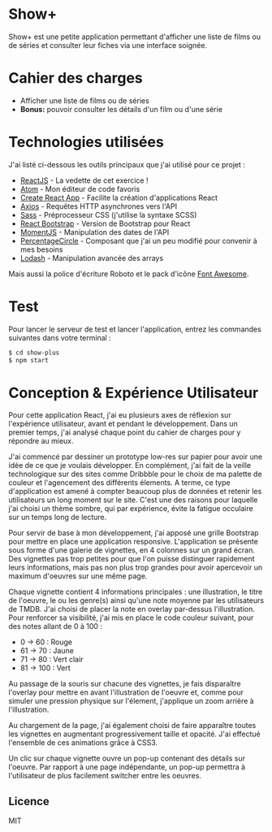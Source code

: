 # Show+

Show+ est une petite application permettant d'afficher une liste de films ou de séries et consulter leur fiches via une interface soignée.

# Cahier des charges

  - Afficher une liste de films ou de séries
  - **Bonus:** pouvoir consulter les détails d'un film ou d'une série

# Technologies utilisées

J'ai listé ci-dessous les outils principaux que j'ai utilisé pour ce projet :

* [ReactJS] - La vedette de cet exercice !
* [Atom] - Mon éditeur de code favoris
* [Create React App] - Facilite la création d'applications React
* [Axios] - Requêtes HTTP asynchrones vers l'API
* [Sass] - Préprocesseur CSS (j'utilise la syntaxe SCSS)
* [React Bootstrap] - Version de Bootstrap pour React
* [MomentJS] - Manipulation des dates de l'API
* [PercentageCircle] - Composant que j'ai un peu modifié pour convenir à mes besoins
* [Lodash] - Manipulation avancée des arrays

Mais aussi la police d'écriture Roboto et le pack d'icône [Font Awesome][Font Awesome].

# Test

Pour lancer le serveur de test et lancer l'application, entrez les commandes suivantes dans votre terminal :

```sh
$ cd show-plus
$ npm start
```

# Conception & Expérience Utilisateur

Pour cette application React, j'ai eu plusieurs axes de réflexion sur l'expérience utilisateur, avant et pendant le développement. Dans un premier temps, j'ai analysé chaque point du cahier de charges pour y répondre au mieux.

J'ai commencé par dessiner un prototype low-res sur papier pour avoir une idée de ce que je voulais développer. En complément, j'ai fait de la veille technologique sur des sites comme Dribbble pour le choix de ma palette de couleur et l'agencement des différents élements. A terme, ce type d'application est amené à compter beaucoup plus de données et retenir les utilisateurs un long moment sur le site. C'est une des raisons pour laquelle j'ai choisi un thème sombre, qui par expérience, évite la fatigue occulaire sur un temps long de lecture.

Pour servir de base à mon développement, j'ai apposé une grille Bootstrap pour mettre en place une application responsive. L'application se présente sous forme d'une galerie de vignettes, en 4 colonnes sur un grand écran. Des vignettes pas trop petites pour que l'on puisse distinguer rapidement leurs informations, mais pas non plus trop grandes pour avoir apercevoir un maximum d'oeuvres sur une même page.

Chaque vignette contient 4 informations principales : une illustration, le titre de l'oeuvre, le ou les genre(s) ainsi qu'une note moyenne par les utilisateurs de TMDB. J'ai choisi de placer la note en overlay par-dessus l'illustration. Pour renforcer sa visibilité, j'ai mis en place le code couleur suivant, pour des notes allant de 0 à 100 :
- 0 -> 60 : Rouge
- 61 -> 70 : Jaune
- 71 -> 80 : Vert clair
- 81 -> 100 : Vert

Au passage de la souris sur chacune des vignettes, je fais disparaître l'overlay pour mettre en avant l'illustration de l'oeuvre et, comme pour simuler une pression physique sur l'élement, j'applique un zoom arrière à l'illustration.

Au chargement de la page, j'ai également choisi de faire apparaître toutes les vignettes en augmentant progressivement taille et opacité. J'ai effectué l'ensemble de ces animations grâce à CSS3.

Un clic sur chaque vignette ouvre un pop-up contenant des détails sur l'oeuvre. Par rapport à une page indépendante, un pop-up permettra à l'utilisateur de plus facilement switcher entre les oeuvres.

Licence
----

MIT


   [Atom]: <https://atom.io/>
   [Create React App]: <https://github.com/facebookincubator/create-react-app>
   [Axios]: <https://github.com/axios/axios>
   [Sass]: <http://sass-lang.com/>
   [React Bootstrap]: <https://react-bootstrap.github.io>
   [MomentJS]: <https://momentjs.com/>
   [Lodash]: <https://lodash.com>
   [Font Awesome]: <http://fontawesome.io/>
   [ReactJS]: <https://reactjs.org/>
   [PercentageCircle]: <https://github.com/JackPu/reactjs-percentage-circle>
